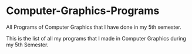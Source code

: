 # Computer-Graphics-Programs
All Programs of Computer Graphics that I have done in my 5th semester.

This is the list of all my programs that I made in Computer Graphics during my 5th Semester.
